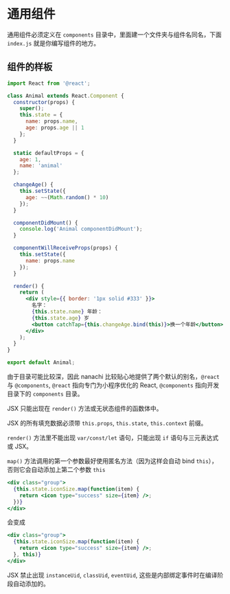 # 通用组件

通用组件必须定义在 `components` 目录中，里面建一个文件夹与组件名同名，下面 `index.js` 就是你编写组件的地方。

## 组件的样板

```jsx
import React from '@react';

class Animal extends React.Component {
  constructor(props) {
    super();
    this.state = {
      name: props.name,
      age: props.age || 1
    };
  }

  static defaultProps = {
    age: 1,
    name: 'animal'
  };

  changeAge() {
    this.setState({
      age: ~~(Math.random() * 10)
    });
  }

  componentDidMount() {
    console.log('Animal componentDidMount');
  }

  componentWillReceiveProps(props) {
    this.setState({
      name: props.name
    });
  }

  render() {
    return (
      <div style={{ border: '1px solid #333' }}>
        名字：
        {this.state.name} 年龄：
        {this.state.age} 岁
        <button catchTap={this.changeAge.bind(this)}>换一个年龄</button>
      </div>
    );
  }
}

export default Animal;
```

由于目录可能比较深，因此 nanachi 比较贴心地提供了两个默认的别名，`@react` 与 `@components`, `@react` 指向专门为小程序优化的 React, `@components` 指向开发目录下的 `components` 目录。

JSX 只能出现在 `render()` 方法或无状态组件的函数体中。

JSX 的所有填充数据必须带 `this.props`, `this.state`, `this.context` 前缀。

`render()` 方法里不能出现 `var/const/let` 语句，只能出现 `if` 语句与三元表达式或 JSX。

`map()` 方法调用的第一个参数最好使用匿名方法（因为这样会自动 bind `this`），否则它会自动添加上第二个参数 `this`

```jsx
<div class="group">
  {this.state.iconSize.map(function(item) {
    return <icon type="success" size={item} />;
  })}
</div>
```

会变成

```jsx
<div class="group">
  {this.state.iconSize.map(function(item) {
    return <icon type="success" size={item} />;
  }, this)}
</div>
```

JSX 禁止出现 `instanceUid`, `classUid`, `eventUid`, 这些是内部绑定事件时在编译阶段自动添加的。
